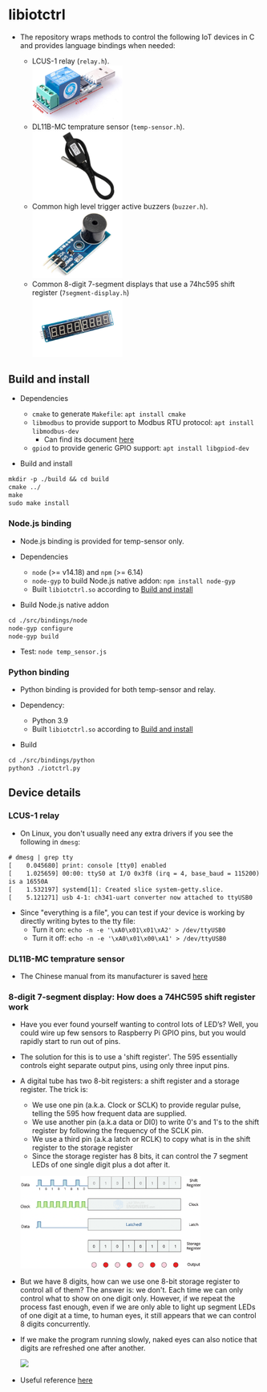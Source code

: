 # libiotctrl

- The repository wraps methods to control the following IoT devices in C and provides language bindings when needed:

  - LCUS-1 relay (`relay.h`).
    <br />
    <img src="./assets/lcus-1_product-image.jpg" width="180" />
  - DL11B-MC temprature sensor (`temp-sensor.h`).
    <br />
    <img src="./assets/dl11b-mc_product-image.jpg" width="180" />
  - Common high level trigger active buzzers (`buzzer.h`).
    <br />
    <img src="./assets/active-buzzer-high-level-trigger_product-image.jpg" width="180" />
  - Common 8-digit 7-segment displays that use a 74hc595 shift register
    (`7segment-display.h`)
    <br />
    <img src="./assets/7seg-digital-tube.jpg" width="180"></img>

## Build and install

- Dependencies

  - `cmake` to generate `Makefile`: `apt install cmake`
  - `libmodbus` to provide support to Modbus RTU protocol: `apt install libmodbus-dev`
    - Can find its document [here](https://libmodbus.org/)
  - `gpiod` to provide generic GPIO support: `apt install libgpiod-dev`

- Build and install

```
mkdir -p ./build && cd build
cmake ../
make
sudo make install
```

### Node.js binding

- Node.js binding is provided for temp-sensor only.

- Dependencies

  - `node` (>= v14.18) and `npm` (>= 6.14)
  - `node-gyp` to build Node.js native addon: `npm install node-gyp`
  - Built `libiotctrl.so` according to [Build and install](#build-and-install)

- Build Node.js native addon

```
cd ./src/bindings/node
node-gyp configure
node-gyp build
```

- Test: `node temp_sensor.js`

### Python binding

- Python binding is provided for both temp-sensor and relay.

- Dependency:

  - Python 3.9
  - Built `libiotctrl.so` according to [Build and install](#build-and-install)

- Build

```
cd ./src/bindings/python
python3 ./iotctrl.py
```

## Device details

### LCUS-1 relay

- On Linux, you don't usually need any extra drivers if you see the following in `dmesg`:

```
# dmesg | grep tty
[    0.045680] print: console [tty0] enabled
[    1.025659] 00:00: ttyS0 at I/O 0x3f8 (irq = 4, base_baud = 115200) is a 16550A
[    1.532197] systemd[1]: Created slice system-getty.slice.
[    5.121271] usb 4-1: ch341-uart converter now attached to ttyUSB0
```

- Since "everything is a file", you can test if your device is working by
  directly writing bytes to the tty file:
  - Turn it on: `echo -n -e '\xA0\x01\x01\xA2' > /dev/ttyUSB0`
  - Turn it off: `echo -n -e '\xA0\x01\x00\xA1' > /dev/ttyUSB0`

### DL11B-MC temprature sensor

- The Chinese manual from its manufacturer is saved [here](./assets/dl11-mc_manual.pdf)

### 8-digit 7-segment display: How does a 74HC595 shift register work

- Have you ever found yourself wanting to control lots of LED’s? Well, you could
  wire up few sensors to Raspberry Pi GPIO pins, but you would rapidly start
  to run out of pins.

- The solution for this is to use a 'shift register'. The 595 essentially
  controls eight separate output pins, using only three input pins.

- A digital tube has two 8-bit registers: a shift register and a storage
  register. The trick is:

  - We use one pin (a.k.a. Clock or SCLK) to provide regular pulse, telling
    the 595 how frequent data are supplied.
  - We use another pin (a.k.a data or DI0) to write 0's and 1's to the shift
    register by following the frequency of the SCLK pin.
  - We use a third pin (a.k.a latch or RCLK) to copy what is in the shift
    register to the storage register
  - Since the storage register has 8 bits, it can control the 7 segment LEDs
    of one single digit plus a dot after it.

  <img src="./assets/how-does-74hc595-shift-register-work.gif" width="360"></img>

- But we have 8 digits, how can we use one 8-bit storage register to control
  all of them? The answer is: we don't. Each time we can only control what
  to show on one digit only. However, if we repeat the process fast enough,
  even if we are only able to light up segment LEDs of one digit at a
  time, to human eyes, it still appears that we can control 8 digits
  concurrently.
- If we make the program running slowly, naked eyes can also notice that
  digits are refreshed one after another.

  <img src="./assets/low-refresh-rate.gif" width="360"></img>

- Useful reference [here](https://lastminuteengineers.com/74hc595-shift-register-arduino-tutorial/)
